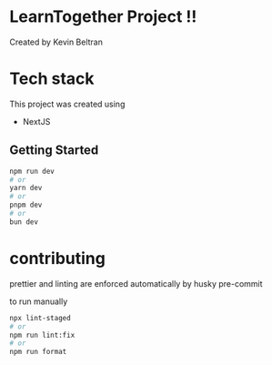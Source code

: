 # LearnTogether Project !!

Created by Kevin Beltran

# Tech stack

This project was created using

- NextJS

## Getting Started

```bash
npm run dev
# or
yarn dev
# or
pnpm dev
# or
bun dev
```

# contributing

prettier and linting are enforced automatically by husky pre-commit

to run manually

```bash
npx lint-staged
# or
npm run lint:fix
# or
npm run format
```
